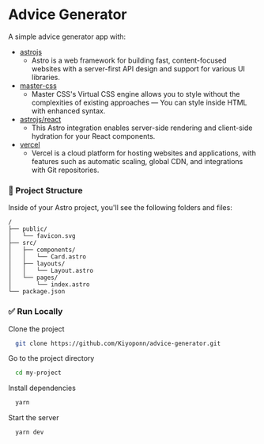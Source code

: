 
# Advice Generator

A simple advice generator app with:

* [astrojs](https://astro.build)
  * Astro is a web framework for building fast, content-focused websites with a server-first API design and support for various UI libraries.
* [master-css](https://css.master.co)
  * Master CSS's Virtual CSS engine allows you to style without the complexities of existing approaches — You can style inside HTML with enhanced syntax.
* [astrojs/react](https://docs.astro.build/en/guides/integrations-guide/react)
  * This Astro integration enables server-side rendering and client-side hydration for your React components.
* [vercel](https://vercel.com)
  * Vercel is a cloud platform for hosting websites and applications, with features such as automatic scaling, global CDN, and integrations with Git repositories.
### 📁 Project Structure

Inside of your Astro project, you'll see the following folders and files:

```structure
/
├── public/
│   └── favicon.svg
├── src/
│   ├── components/
│   │   └── Card.astro
│   ├── layouts/
│   │   └── Layout.astro
│   └── pages/
│       └── index.astro
└── package.json
```
### ✅ Run Locally

Clone the project

```bash
  git clone https://github.com/Kiyoponn/advice-generator.git
```

Go to the project directory

```bash
  cd my-project
```

Install dependencies

```bash
  yarn
```

Start the server

```bash
  yarn dev
```

